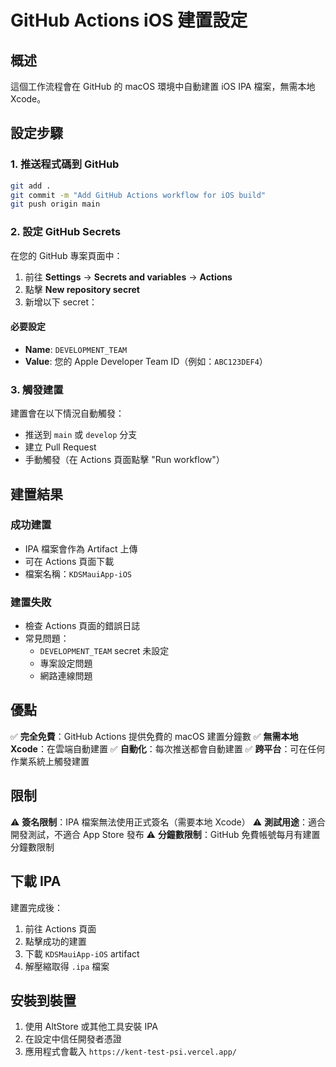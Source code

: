 # GitHub Actions iOS 建置設定

## 概述
這個工作流程會在 GitHub 的 macOS 環境中自動建置 iOS IPA 檔案，無需本地 Xcode。

## 設定步驟

### 1. 推送程式碼到 GitHub
```bash
git add .
git commit -m "Add GitHub Actions workflow for iOS build"
git push origin main
```

### 2. 設定 GitHub Secrets
在您的 GitHub 專案頁面中：

1. 前往 **Settings** → **Secrets and variables** → **Actions**
2. 點擊 **New repository secret**
3. 新增以下 secret：

#### 必要設定
- **Name**: `DEVELOPMENT_TEAM`
- **Value**: 您的 Apple Developer Team ID（例如：`ABC123DEF4`）

### 3. 觸發建置
建置會在以下情況自動觸發：
- 推送到 `main` 或 `develop` 分支
- 建立 Pull Request
- 手動觸發（在 Actions 頁面點擊 "Run workflow"）

## 建置結果

### 成功建置
- IPA 檔案會作為 Artifact 上傳
- 可在 Actions 頁面下載
- 檔案名稱：`KDSMauiApp-iOS`

### 建置失敗
- 檢查 Actions 頁面的錯誤日誌
- 常見問題：
  - `DEVELOPMENT_TEAM` secret 未設定
  - 專案設定問題
  - 網路連線問題

## 優點

✅ **完全免費**：GitHub Actions 提供免費的 macOS 建置分鐘數
✅ **無需本地 Xcode**：在雲端自動建置
✅ **自動化**：每次推送都會自動建置
✅ **跨平台**：可在任何作業系統上觸發建置

## 限制

⚠️ **簽名限制**：IPA 檔案無法使用正式簽名（需要本地 Xcode）
⚠️ **測試用途**：適合開發測試，不適合 App Store 發布
⚠️ **分鐘數限制**：GitHub 免費帳號每月有建置分鐘數限制

## 下載 IPA

建置完成後：
1. 前往 Actions 頁面
2. 點擊成功的建置
3. 下載 `KDSMauiApp-iOS` artifact
4. 解壓縮取得 `.ipa` 檔案

## 安裝到裝置

1. 使用 AltStore 或其他工具安裝 IPA
2. 在設定中信任開發者憑證
3. 應用程式會載入 `https://kent-test-psi.vercel.app/`
